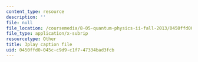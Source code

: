 ```yaml
---
content_type: resource
description: ''
file: null
file_location: /coursemedia/8-05-quantum-physics-ii-fall-2013/0450ffd0045cc9d9c1f747334bad3fcb_a9FHHS6n-r4.srt
file_type: application/x-subrip
resourcetype: Other
title: 3play caption file
uid: 0450ffd0-045c-c9d9-c1f7-47334bad3fcb
---
```


